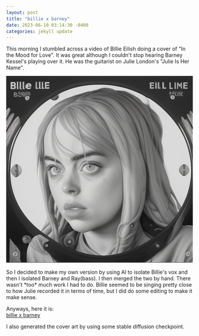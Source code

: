 ```yaml
---
layout: post
title: "billie x barney"
date: 2023-06-10 03:14:30 -0400
categories: jekyll update
---
```

This morning I stumbled across a video of Billie Eilish doing a cover of "In the Mood for Love".
It was great although I couldn't stop hearing Barney Kessel's playing over it. He was the guitarist on Julie London's "Julie Is Her Name".
<p align="center">
<a href="http://www.youtube.com/watch?v=HiHLn3Juwu4">
  <img src="/assets/images/billie.png" alt="AI Billie">
</a>
  </p>
So I decided to make my own version by using AI to isolate Billie's vox and then I isolated Barney and Ray(bass). I then merged the two by hand. There wasn't *too* much work I had to do. Billie seemed to be singing pretty close to how Julie recorded it in terms of time, but I did do some editing to make it make sense.

Anyways, here it is:\
[billie x barney](https://youtu.be/HiHLn3Juwu4)

I also generated the cover art by using some stable diffusion checkpoint.
